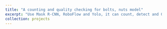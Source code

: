 ```yaml
---
title: "A counting and quality checking for bolts, nuts model"
excerpt: "Use Mask R-CNN, RoboFlow and Yolo, it can count, detect and QC.<br/>![QC](/images/IMG_8.jpg)"
collection: projects
---
```



